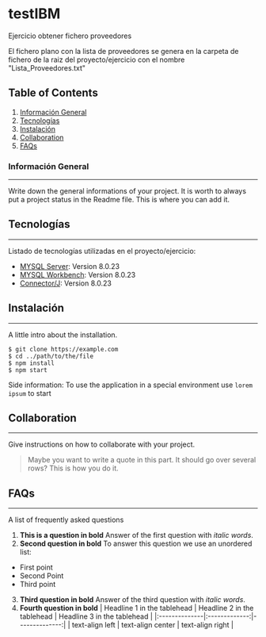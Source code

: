 # testIBM
Ejercicio obtener fichero proveedores

El fichero plano con la lista de proveedores se genera en la carpeta de fichero de la raiz del proyecto/ejercicio con el nombre "Lista_Proveedores.txt"

## Table of Contents
1. [Información General](#general-info)
2. [Tecnologías](#Tecnologías)
3. [Instalación](#installation)
4. [Collaboration](#collaboration)
5. [FAQs](#faqs)
### Información General
***
Write down the general informations of your project. It is worth to always put a project status in the Readme file. This is where you can add it. 

## Tecnologías
***
Listado de tecnologías utilizadas en el proyecto/ejercicio:
* [MYSQL Server](https://https://dev.mysql.com/doc/relnotes/mysql/8.0/en/news-8-0-23.html): Version 8.0.23 
* [MYSQL Workbench](https://dev.mysql.com/doc/workbench/en/): Version 8.0.23
* [Connector/J](https://https://dev.mysql.com/doc/connector-j/8.0/en/): Version 8.0.23
## Instalación
***
A little intro about the installation. 
```
$ git clone https://example.com
$ cd ../path/to/the/file
$ npm install
$ npm start
```
Side information: To use the application in a special environment use ```lorem ipsum``` to start
## Collaboration
***
Give instructions on how to collaborate with your project.
> Maybe you want to write a quote in this part. 
> It should go over several rows?
> This is how you do it.
## FAQs
***
A list of frequently asked questions
1. **This is a question in bold**
Answer of the first question with _italic words_. 
2. __Second question in bold__ 
To answer this question we use an unordered list:
* First point
* Second Point
* Third point
3. **Third question in bold**
Answer of the third question with *italic words*.
4. **Fourth question in bold**
| Headline 1 in the tablehead | Headline 2 in the tablehead | Headline 3 in the tablehead |
|:--------------|:-------------:|--------------:|
| text-align left | text-align center | text-align right |
